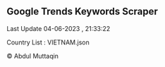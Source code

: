 

## Google Trends Keywords Scraper 
 
Last Update 04-06-2023 , 21:33:22

Country List :
VIETNAM.json



© Abdul Muttaqin 
